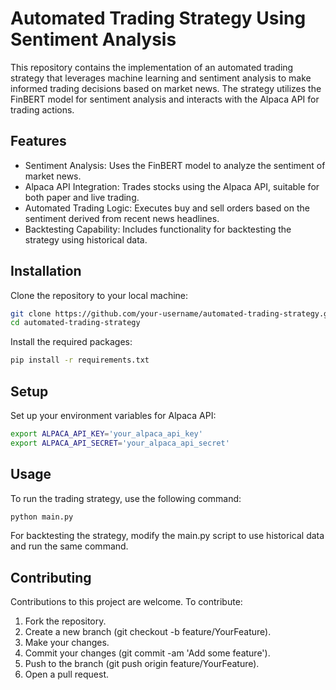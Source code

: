# Automated Trading Strategy Using Sentiment Analysis

This repository contains the implementation of an automated trading strategy that leverages machine learning and sentiment analysis to make informed trading decisions based on market news. The strategy utilizes the FinBERT model for sentiment analysis and interacts with the Alpaca API for trading actions.

## Features

- Sentiment Analysis: Uses the FinBERT model to analyze the sentiment of market news.
- Alpaca API Integration: Trades stocks using the Alpaca API, suitable for both paper and live trading.
- Automated Trading Logic: Executes buy and sell orders based on the sentiment derived from recent news headlines.
- Backtesting Capability: Includes functionality for backtesting the strategy using historical data.


## Installation

Clone the repository to your local machine:

```bash
git clone https://github.com/your-username/automated-trading-strategy.git
cd automated-trading-strategy
```

Install the required packages:

```bash
pip install -r requirements.txt
```

## Setup

Set up your environment variables for Alpaca API:

```bash
export ALPACA_API_KEY='your_alpaca_api_key'
export ALPACA_API_SECRET='your_alpaca_api_secret'
```

## Usage

To run the trading strategy, use the following command:

```python
python main.py
``` 
For backtesting the strategy, modify the main.py script to use historical data and run the same command.

## Contributing

Contributions to this project are welcome. To contribute:

1. Fork the repository.
2. Create a new branch (git checkout -b feature/YourFeature).
3. Make your changes.
4. Commit your changes (git commit -am 'Add some feature').
5. Push to the branch (git push origin feature/YourFeature).
6. Open a pull request.
